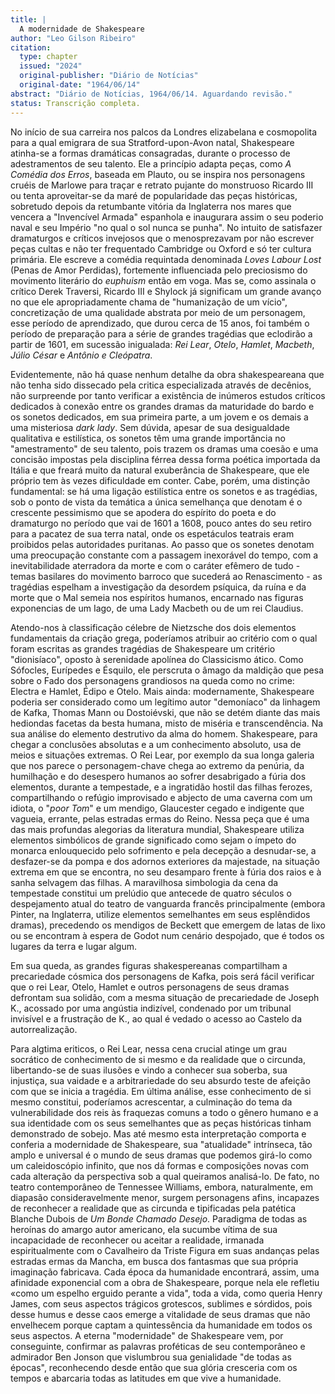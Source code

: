 ```yaml
---
title: |
  A modernidade de Shakespeare
author: "Leo Gilson Ribeiro"
citation:
  type: chapter
  issued: "2024"
  original-publisher: "Diário de Notícias"
  original-date: "1964/06/14"
abstract: "Diário de Notícias, 1964/06/14. Aguardando revisão."
status: Transcrição completa.
---
```


No início de sua carreira nos palcos da Londres elizabelana e cosmopolita para a qual emigrara de sua Stratford-upon-Avon natal, Shakespeare atinha-se a formas dramáticas consagradas, durante o processo de adestramentos de seu talento. Ele a princípio adapta peças, como *A Comédia dos Erros*, baseada em Plauto, ou se inspira nos personagens cruéis de Marlowe para traçar e retrato pujante do monstruoso Ricardo III ou tenta aproveitar-se da maré de popularidade das peças históricas, sobretudo depois da retumbante vitória da Inglaterra nos mares que vencera a "Invencível Armada" espanhola e inaugurara assim o seu poderio naval e seu Império "no qual o sol nunca se punha". No intuito de satisfazer dramaturgos e críticos invejosos que o menosprezavam por não escrever peças cultas e não ter frequentado Cambridge ou Oxford e só ter cultura primária. Ele escreve a comédia requintada denominada *Loves Labour Lost* (Penas de Amor Perdidas), fortemente influenciada pelo preciosismo do movimento literário do *euphuism* então em voga. Mas se, como assinala o crítico Derek Traversi, Ricardo III e Shylock já significam um grande avanço no que ele apropriadamente chama de "humanização de um vício", concretização de uma qualidade abstrata por meio de um personagem, esse período de aprendizado, que durou cerca de 15 anos, foi também o período de preparação para a série de grandes tragédias que eclodirão a partir de 1601, em sucessão inigualada: *Rei Lear*, *Otelo*, *Hamlet*, *Macbeth*, *Júlio César* e *Antônio e Cleópatra*.

Evidentemente, não há quase nenhum detalhe da obra shakespeareana que não tenha sido dissecado pela critica especializada através de decênios, não surpreende por tanto verificar a existência de inúmeros estudos críticos dedicados à conexão entre os grandes dramas da maturidade do bardo e os sonetos dedicados, em sua primeira parte, a um jovem e os demais a uma misteriosa *dark lady*. Sem dúvida, apesar de sua desigualdade qualitativa e estilística, os sonetos têm uma grande importância no "amestramento" de seu talento, pois trazem os dramas uma coesão e uma concisão impostas pela disciplina férrea dessa forma poética importada da Itália e que freará muito da natural exuberância de Shakespeare, que ele próprio tem às vezes dificuldade em conter. Cabe, porém, uma distinção fundamental: se há uma ligação estilística entre os sonetos e as tragédias, sob o ponto de vista da temática a única semelhança que denotam é o crescente pessimismo que se apodera do espírito do poeta e do dramaturgo no período que vai de 1601 a 1608, pouco antes do seu retiro para a pacatez de sua terra natal, onde os espetáculos teatrais eram proibidos pelas autoridades puritanas. Ao passo que os sonetes denotam uma preocupação constante com a passagem inexorável do tempo, com a inevitabilidade aterradora da morte e com o caráter efêmero de tudo - temas basilares do movimento barroco que sucederá ao Renascimento - as tragédias espelham a investigação da desordem psíquica, da ruína e da morte que o Mal semeia nos espíritos humanos, encarnado nas figuras exponencias de um Iago, de uma Lady Macbeth ou de um rei Claudius.

Atendo-nos à classificação célebre de Nietzsche dos dois elementos fundamentais da criação grega, poderíamos atribuir ao critério com o qual foram escritas as grandes tragédias de Shakespeare um critério "dionisíaco", oposto à serenidade apolínea do Classicismo ático. Como Sófocles, Eurípedes e Ésquilo, ele perscruta o âmago da maldição que pesa sobre o Fado dos personagens grandiosos na queda como no crime: Electra e Hamlet, Édipo e Otelo. Mais ainda: modernamente, Shakespeare poderia ser considerado como um legítimo autor "demoníaco" da linhagem de Kafka, Thomas Mann ou Dostoiévski, que não se detém diante das mais hediondas facetas da besta humana, misto de miséria e transcendência. Na sua análise do elemento destrutivo da alma do homem. Shakespeare, para chegar a conclusões absolutas e a um conhecimento absoluto, usa de meios e situações extremas. O Rei Lear, por exemplo da sua longa galeria que nos parece o personagem-chave chega ao extremo da penúria, da humilhação e do desespero humanos ao sofrer desabrigado a fúria dos elementos, durante a tempestade, e a ingratidão hostil das filhas ferozes, compartilhando o refúgio improvisado e abjecto de uma caverna com um idiota, o "*poor Tom*" e um mendigo, Glaucester cegado e indigente que vagueia, errante, pelas estradas ermas do Reino. Nessa peça que é uma das mais profundas alegorias da literatura mundial, Shakespeare utiliza elementos simbólicos de grande significado como sejam o ímpeto do monarca enlouquecido pelo sofrimento e pela decepção a desnudar-se, a desfazer-se da pompa e dos adornos exteriores da majestade, na situação extrema em que se encontra, no seu desamparo frente à fúria dos raios e à sanha selvagem das filhas. A maravilhosa simbologia da cena da tempestade constitui um prelúdio que antecede de quatro séculos o despejamento atual do teatro de vanguarda francês principalmente (embora Pinter, na Inglaterra, utilize elementos semelhantes em seus esplêndidos dramas), precedendo os mendigos de Beckett que emergem de latas de lixo ou se encontram à espera de Godot num cenário despojado, que é todos os lugares da terra e lugar algum.

Em sua queda, as grandes figuras shakespereanas compartilham a precariedade cósmica dos personagens de Kafka, pois será fácil verificar que o rei Lear, Otelo, Hamlet e outros personagens de seus dramas defrontam sua solidão, com a mesma situação de precariedade de Joseph K., acossado por uma angústia indizível, condenado por um tribunal invisível e a frustração de K., ao qual é vedado o acesso ao Castelo da autorrealização.

Para algtima eriticos, o Rei Lear, nessa cena crucial atinge um grau socrático de conhecimento de si mesmo e da realidade que o circunda, libertando-se de suas ilusões e vindo a conhecer sua soberba, sua injustiça, sua vaidade e a arbitrariedade do seu absurdo teste de afeição com que se inicia a tragédia. Em última análise, esse conhecimento de si mesmo constitui, poderíamos acrescentar, a culminação do tema da vulnerabilidade dos reis às fraquezas comuns a todo o gênero humano e a sua identidade com os seus semelhantes que as peças históricas tinham demonstrado de sobejo. Mas até mesmo esta interpretação comporta e conferia a modernidade de Shakespeare, sua "atualidade" intrínseca, tão amplo e universal é o mundo de seus dramas que podemos girá-lo como um caleidoscópio infinito, que nos dá formas e composições novas com cada alteração da perspectiva sob a qual queiramos analisá-lo. De fato, no teatro contemporâneo de Tennessee Williams, embora, naturalmente, em diapasão consideravelmente menor, surgem personagens afins, incapazes de reconhecer a realidade que as circunda e tipificadas pela patética Blanche Dubois de *Um Bonde Chamado Desejo*. Paradigma de todas as heroínas do amargo autor americano, ela sucumbe vítima de sua incapacidade de reconhecer ou aceitar a realidade, irmanada espiritualmente com o Cavalheiro da Triste Figura em suas andanças pelas estradas ermas da Mancha, em busca dos fantasmas que sua própria imaginação fabricava. Cada época da humanidade encontrará, assim, uma afinidade exponencial com a obra de Shakespeare, porque nela ele refletiu «como um espelho erguido perante a vida", toda a vida, como queria Henry James, com seus aspectos trágicos grotescos, sublimes e sórdidos, pois desse humus e desse caos emerge a vitalidade de seus dramas que não envelhecem porque captam a quintessência da humanidade em todos os seus aspectos. A eterna "modernidade" de Shakespeare vem, por conseguinte, confirmar as palavras proféticas de seu contemporâneo e admirador Ben Jonson que vislumbrou sua genialidade "de todas as épocas", reconhecendo desde então que sua glória cresceria com os tempos e abarcaria todas as latitudes em que vive a humanidade.


